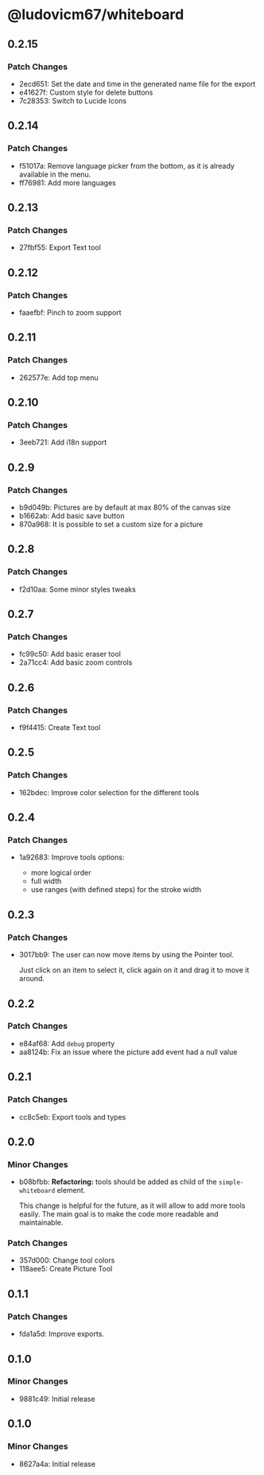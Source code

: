 # @ludovicm67/whiteboard

## 0.2.15

### Patch Changes

- 2ecd651: Set the date and time in the generated name file for the export
- e41627f: Custom style for delete buttons
- 7c28353: Switch to Lucide Icons

## 0.2.14

### Patch Changes

- f51017a: Remove language picker from the bottom, as it is already available in the menu.
- ff76981: Add more languages

## 0.2.13

### Patch Changes

- 27fbf55: Export Text tool

## 0.2.12

### Patch Changes

- faaefbf: Pinch to zoom support

## 0.2.11

### Patch Changes

- 262577e: Add top menu

## 0.2.10

### Patch Changes

- 3eeb721: Add i18n support

## 0.2.9

### Patch Changes

- b9d049b: Pictures are by default at max 80% of the canvas size
- b1662ab: Add basic save button
- 870a968: It is possible to set a custom size for a picture

## 0.2.8

### Patch Changes

- f2d10aa: Some minor styles tweaks

## 0.2.7

### Patch Changes

- fc99c50: Add basic eraser tool
- 2a71cc4: Add basic zoom controls

## 0.2.6

### Patch Changes

- f9f4415: Create Text tool

## 0.2.5

### Patch Changes

- 162bdec: Improve color selection for the different tools

## 0.2.4

### Patch Changes

- 1a92683: Improve tools options:

  - more logical order
  - full width
  - use ranges (with defined steps) for the stroke width

## 0.2.3

### Patch Changes

- 3017bb9: The user can now move items by using the Pointer tool.

  Just click on an item to select it, click again on it and drag it to move it around.

## 0.2.2

### Patch Changes

- e84af68: Add `debug` property
- aa8124b: Fix an issue where the picture add event had a null value

## 0.2.1

### Patch Changes

- cc8c5eb: Export tools and types

## 0.2.0

### Minor Changes

- b08bfbb: **Refactoring:** tools should be added as child of the `simple-whiteboard` element.

  This change is helpful for the future, as it will allow to add more tools easily.
  The main goal is to make the code more readable and maintainable.

### Patch Changes

- 357d000: Change tool colors
- 118aee5: Create Picture Tool

## 0.1.1

### Patch Changes

- fda1a5d: Improve exports.

## 0.1.0

### Minor Changes

- 9881c49: Initial release

## 0.1.0

### Minor Changes

- 8627a4a: Initial release
